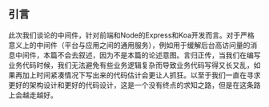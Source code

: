 ## 引言

此次我们谈论的中间件，针对前端和Node的Express和Koa开发而言。对于严格意义上的中间件（平台与应用之间的通用服务），例如用于缓解后台高访问量的消息中间件，本篇不会去叙述，因为不是本篇的论述意图。言归正传，当我们在编写业务代码时候，我们无法避免有些业务逻辑复杂而导致业务代码写得又长又乱，如果再加上时间紧凑情况下写出来的代码估计会更让人抓狂。以至于我们一直在寻求更好的架构设计和更好的代码设计，这是一个没有终点的求知之路，但是在这条路上会越走越好。
